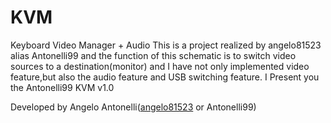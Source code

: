 # KVM
Keyboard Video Manager + Audio
This is a project realized by angelo81523 alias Antonelli99 and the function of this schematic is to switch video sources to a destination(monitor) and I have not only implemented video feature,but also the audio feature and USB switching feature.
I Present you the Antonelli99 KVM v1.0

Developed by Angelo Antonelli(<a href="https://github.com/angelo81523/">angelo81523</a> or Antonelli99)
